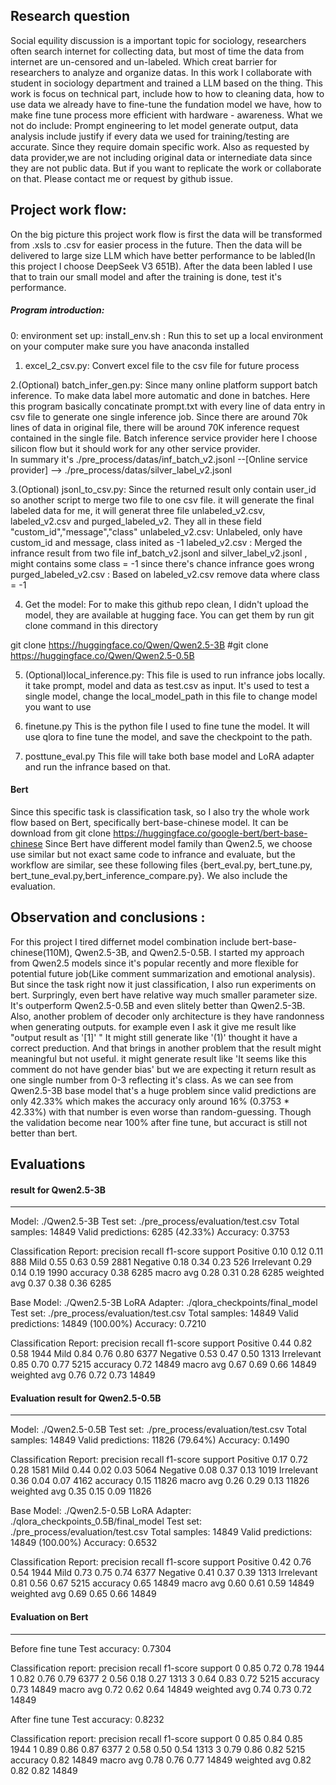 
## Research question
Social equility discussion is a important topic for sociology, researchers often search internet for collecting data, but most of time the data from internet are un-censored and un-labeled. Which creat barrier for researchers to analyze and organize datas. In this work I collaborate with student in sociology department and trained a LLM based on the thing. This work is focus on technical part, include how to how to cleaning data, how to use data we already have to fine-tune the fundation model we have, how to make fine tune process more efficient with hardware - awareness. What we not do include: Prompt engineering to let model generate output, data analysis include justify if every data we used for training/testing are accurate. Since they require domain specific work. Also as requested by data provider,we are not including original data or internediate data since they are not public data. But if you want to replicate the work or collaborate on that. Please contact me or request by github issue. 



## Project work flow: 
On the big picture this project work flow is first the data will be transformed from .xsls to .csv for easier process in the future.
Then the data will be delivered to large size LLM which have better performance to be labled(In this project I choose DeepSeek V3 651B). After the data been labled I use that to train our small model and after the training is done, test it's performance. 

##### Program introduction:
0: environment set up:
install_env.sh : Run this to set up a local environment on your computer make sure you have anaconda installed 

1. excel_2_csv.py: Convert excel file to the csv file for future process  

2.(Optional) 
batch_infer_gen.py: Since many online platform support batch inference. To make data label more automatic and done in batches. Here this program basically concatinate prompt.txt with every line of data entry in csv file to generate one single inference job. Since there are around 70k lines of data in original file, there will be around 70K inference request contained in the single file. 
Batch inference service provider here I choose silicon flow but it should work for any other service provider.  
In summary it's 
./pre_process/datas/inf_batch_v2.jsonl --[Online service provider] --> ./pre_process/datas/silver_label_v2.jsonl

3.(Optional)
jsonl_to_csv.py:  Since the returned result only contain user_id so another script to merge two file to one csv file. it will generate the final labeled data for me, it will generat three file 
unlabeled_v2.csv, labeled_v2.csv and purged_labeled_v2. They all in these field "custom_id","message","class"
unlabeled_v2.csv: Unlabeled, only have custom_id and message, class inited as -1 
labeled_v2.csv : Merged the infrance result from two file inf_batch_v2.jsonl and silver_label_v2.jsonl , might contains some class = -1 since there's chance infrance goes wrong
purged_labeled_v2.csv : Based on labeled_v2.csv remove data where class = -1

4. Get the model:
For to make this github repo clean, I didn't upload the model, they are available at hugging face. You can get them by run git clone command in this directory

git clone https://huggingface.co/Qwen/Qwen2.5-3B
#git clone https://huggingface.co/Qwen/Qwen2.5-0.5B


5. (Optional)local_inference.py:
This file is used to run infrance jobs locally. it take prompt, model and data as test.csv as input. It's used to test a single model, change the local_model_path in this file to change model you want to use 

6. finetune.py
This is the python file I used to fine tune the model. It will use qlora to fine tune the model, and save the checkpoint to the path. 


7. posttune_eval.py
This file will take both base model and LoRA adapter and run the infrance based on that. 




#### Bert 
Since this specific task is classification task, so I also try the whole work flow based on Bert, specifically bert-base-chinese model. It can be download from 
git clone https://huggingface.co/google-bert/bert-base-chinese
Since Bert have different model family than Qwen2.5, we choose use similar but not exact same code to infrance and evaluate, but the workflow are similar, see these following files
{bert_eval.py, bert_tune.py, bert_tune_eval.py,bert_inference_compare.py}. We also include the evaluation.


## Observation and conclusions :
For this project I tired differnet model combination include bert-base-chinese(110M), Qwen2.5-3B, and Qwen2.5-0.5B. I started my approach from Qwen2.5 models since it's popular recently and more flexible for potential future job(Like comment summarization and emotional analysis). But since the task right now it just classification, I also run experiments on bert. 
Surpringly, even bert have relative way much smaller parameter size. It's outperform Qwen2.5-0.5B and even slitely better than Qwen2.5-3B. 
Also, another problem of decoder only architecture is they have randonness when generating outputs. for example even I ask it give me result like "output result as '[1]' " It might still generate like '(1)' thought it have a correct preduction. And that brings in another problem that the result might meaningful but not useful. it might generate result like 'It seems like this comment do not have gender bias' but we are expecting it return result as one single number from 0-3 reflecting it's class. As we can see from Qwen2.5-3B base model that's a huge problem since valid predictions are only 42.33% which makes the accuracy only around 16% (0.3753 * 42.33%) with that number is even worse than random-guessing. Though the validation become near 100% after fine tune, but accuract is still not better than bert. 






## Evaluations

#### result for Qwen2.5-3B
--------------------------------------------------------------------------------
Model: ./Qwen2.5-3B
Test set: ./pre_process/evaluation/test.csv
Total samples: 14849
Valid predictions: 6285 (42.33%)
Accuracy: 0.3753

Classification Report:
              precision    recall  f1-score   support
    Positive       0.10      0.12      0.11       888
        Mild       0.55      0.63      0.59      2881
    Negative       0.18      0.34      0.23       526
  Irrelevant       0.29      0.14      0.19      1990
    accuracy                           0.38      6285
   macro avg       0.28      0.31      0.28      6285
weighted avg       0.37      0.38      0.36      6285

Base Model: ./Qwen2.5-3B
LoRA Adapter: ./qlora_checkpoints/final_model
Test set: ./pre_process/evaluation/test.csv
Total samples: 14849
Valid predictions: 14849 (100.00%)
Accuracy: 0.7210

Classification Report:
              precision    recall  f1-score   support
    Positive       0.44      0.82      0.58      1944
        Mild       0.84      0.76      0.80      6377
    Negative       0.53      0.47      0.50      1313
  Irrelevant       0.85      0.70      0.77      5215
    accuracy                           0.72     14849
   macro avg       0.67      0.69      0.66     14849
weighted avg       0.76      0.72      0.73     14849


#### Evaluation result for Qwen2.5-0.5B
--------------------------------------------------------------------------------

Model: ./Qwen2.5-0.5B
Test set: ./pre_process/evaluation/test.csv
Total samples: 14849
Valid predictions: 11826 (79.64%)
Accuracy: 0.1490

Classification Report:
              precision    recall  f1-score   support
    Positive       0.17      0.72      0.28      1581
        Mild       0.44      0.02      0.03      5064
    Negative       0.08      0.37      0.13      1019
  Irrelevant       0.36      0.04      0.07      4162
    accuracy                           0.15     11826
   macro avg       0.26      0.29      0.13     11826
weighted avg       0.35      0.15      0.09     11826

Base Model: ./Qwen2.5-0.5B
LoRA Adapter: ./qlora_checkpoints_0.5B/final_model
Test set: ./pre_process/evaluation/test.csv
Total samples: 14849
Valid predictions: 14849 (100.00%)
Accuracy: 0.6532

Classification Report:
              precision    recall  f1-score   support
    Positive       0.42      0.76      0.54      1944
        Mild       0.73      0.75      0.74      6377
    Negative       0.41      0.37      0.39      1313
  Irrelevant       0.81      0.56      0.67      5215
    accuracy                           0.65     14849
   macro avg       0.60      0.61      0.59     14849
weighted avg       0.69      0.65      0.66     14849




#### Evaluation on Bert
--------------------------------------------------------------------------------
Before fine tune
Test accuracy: 0.7304

Classification report:
              precision    recall  f1-score   support
           0       0.85      0.72      0.78      1944
           1       0.82      0.76      0.79      6377
           2       0.56      0.18      0.27      1313
           3       0.64      0.83      0.72      5215
    accuracy                           0.73     14849
   macro avg       0.72      0.62      0.64     14849
weighted avg       0.74      0.73      0.72     14849


After fine tune
Test accuracy: 0.8232

Classification report:
              precision    recall  f1-score   support
           0       0.85      0.84      0.85      1944
           1       0.89      0.86      0.87      6377
           2       0.58      0.50      0.54      1313
           3       0.79      0.86      0.82      5215
    accuracy                           0.82     14849
   macro avg       0.78      0.76      0.77     14849
weighted avg       0.82      0.82      0.82     14849

    
    
    